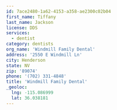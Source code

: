 ```yaml
---
id: 7ace2480-1a62-4153-a358-ae2300c02b04
first_name: Tiffany
last_name: Jackson
license: DDS
services:
  - dentist
category: dentists
org_name: 'Windmill Family Dental'
address: '2550 E Windmill Ln'
city: Henderson
state: NV
zip: '89074'
phone: '(702) 331-4848'
title: 'Windmill Family Dental'
_geoloc:
  lng: -115.086999
  lat: 36.038181
---
```

